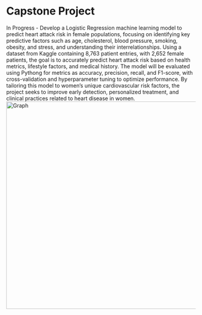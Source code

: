 # Capstone Project
In Progress - Develop a Logistic Regression machine learning model to predict heart attack risk in female populations, focusing on identifying key predictive factors such as age, cholesterol, blood pressure, smoking, obesity, and stress, and understanding their interrelationships. Using a dataset from Kaggle containing 8,763 patient entries, with 2,652 female patients, the goal is to accurately predict heart attack risk based on health metrics, lifestyle factors, and medical history. The model will be evaluated using Pythong for metrics as accuracy, precision, recall, and F1-score, with cross-validation and hyperparameter tuning to optimize performance. By tailoring this model to women’s unique cardiovascular risk factors, the project seeks to improve early detection, personalized treatment, and clinical practices related to heart disease in women.
<img src="https://github.com/user-attachments/assets/1defbecc-3e26-41bb-ab11-625a8160e821" alt="Graph" width="550"/>
